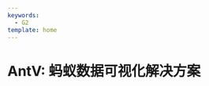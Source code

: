 ```yaml
---
keywords:
  - G2
template: home
---
```


# AntV: 蚂蚁数据可视化解决方案

<div id="test"></div>
<script>
    console.log('hello, world');
</script>
